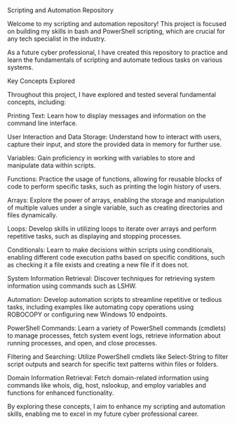 Scripting and Automation Repository

Welcome to my scripting and automation repository! 
This project is focused on building my skills in bash and PowerShell scripting, which are crucial for any tech specialist in the industry. 

As a future cyber professional, I have created this repository to practice and learn the fundamentals of scripting and automate tedious tasks on various systems.

Key Concepts Explored

Throughout this project, I have explored and tested several fundamental concepts, including:

Printing Text: Learn how to display messages and information on the command line interface.

User Interaction and Data Storage: Understand how to interact with users, capture their input, and store the provided data in memory for further use.

Variables: Gain proficiency in working with variables to store and manipulate data within scripts.

Functions: Practice the usage of functions, allowing for reusable blocks of code to perform specific tasks, such as printing the login history of users.

Arrays: Explore the power of arrays, enabling the storage and manipulation of multiple values under a single variable, such as creating directories and files dynamically.

Loops: Develop skills in utilizing loops to iterate over arrays and perform repetitive tasks, such as displaying and stopping processes.

Conditionals: Learn to make decisions within scripts using conditionals, enabling different code execution paths based on specific conditions, such as checking it a file exists and creating a new file if it does not.

System Information Retrieval: Discover techniques for retrieving system information using commands such as LSHW.

Automation: Develop automation scripts to streamline repetitive or tedious tasks, including examples like automating copy operations using ROBOCOPY or configuring new Windows 10 endpoints.

PowerShell Commands: Learn a variety of PowerShell commands (cmdlets) to manage processes, fetch system event logs, retrieve information about running processes, and open, and close processes.

Filtering and Searching: Utilize PowerShell cmdlets like Select-String to filter script outputs and search for specific text patterns within files or folders.

Domain Information Retrieval: Fetch domain-related information using commands like whois, dig, host, nslookup, and employ variables and functions for enhanced functionality.

By exploring these concepts, I aim to enhance my scripting and automation skills, enabling me to excel in my future cyber professional career.